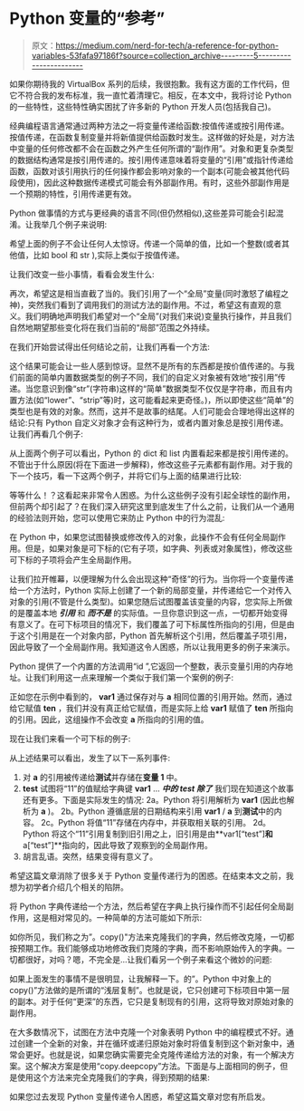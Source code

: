 # Python 变量的“参考”

> 原文：<https://medium.com/nerd-for-tech/a-reference-for-python-variables-53fafa97186f?source=collection_archive---------5----------------------->

如果你期待我的 VirtualBox 系列的后续，我很抱歉。我有这方面的工作代码，但它不符合我的发布标准，我一直忙着清理它。相反，在本文中，我将讨论 Python 的一些特性，这些特性确实困扰了许多新的 Python 开发人员(包括我自己)。

经典编程语言通常通过两种方法之一将变量传递给函数:按值传递或按引用传递。按值传递，在函数复制变量并将新值提供给函数时发生。这样做的好处是，对方法中变量的任何修改都不会在函数之外产生任何所谓的“副作用”。对象和更复杂类型的数据结构通常是按引用传递的。按引用传递意味着将变量的“引用”或指针传递给函数，函数对该引用执行的任何操作都会影响对象的一个副本(可能会被其他代码段使用)，因此这种数据传递模式可能会有外部副作用。有时，这些外部副作用是一个预期的特性，引用传递更有效。

Python 做事情的方式与更经典的语言不同(但仍然相似),这些差异可能会引起混淆。让我举几个例子来说明:

希望上面的例子不会让任何人太惊讶。传递一个简单的值，比如一个整数(或者其他值，比如 bool 和 str ),实际上类似于按值传递。

让我们改变一些小事情，看看会发生什么:

再次，希望这是相当直截了当的。我们引用了一个“全局”变量(同时激怒了编程之神)，突然我们看到了调用我们的测试方法的副作用。不过，希望这有直观的意义。我们明确地声明我们希望对一个“全局”(对我们来说)变量执行操作，并且我们自然地期望那些变化将在我们当前的“局部”范围之外持续。

在我们开始尝试得出任何结论之前，让我们再看一个方法:

这个结果可能会让一些人感到惊讶。显然不是所有的东西都是按价值传递的。与我们前面的简单内置数据类型的例子不同，我们的自定义对象被有效地“按引用”传递。当您意识到像“str”(字符串)这样的“简单”数据类型不仅仅是字符串，而且有内置方法(如“lower”、“strip”等)时，这可能看起来更奇怪。)，所以即使这些“简单”的类型也是有效的对象。然而，这并不是故事的结尾。人们可能会合理地得出这样的结论:只有 Python 自定义对象才会有这种行为，或者内置对象总是按引用传递。让我们再看几个例子:

从上面两个例子可以看出，Python 的 dict 和 list 内置看起来都是按引用传递的。不管出于什么原因(将在下面进一步解释)，修改这些子元素都有副作用。对于我的下一个技巧，看一下这两个例子，并将它们与上面的结果进行比较:

等等什么！？这看起来非常令人困惑。为什么这些例子没有引起全球性的副作用，但前两个却引起了？在我们深入研究这里到底发生了什么之前，让我们从一个通用的经验法则开始，您可以使用它来防止 Python 中的行为混乱:

在 Python 中，如果您试图替换或修改传入的对象，此操作不会有任何全局副作用。但是，如果对象是可下标的(它有子项，如字典、列表或对象属性)，修改这些可下标的子项将会产生全局副作用。

让我们拉开帷幕，以便理解为什么会出现这种“奇怪”的行为。当你将一个变量传递给一个方法时，Python 实际上创建了一个新的局部变量，并传递给它一个对传入对象的引用(不管是什么类型)。如果您随后试图覆盖该变量的内容，您实际上所做的是覆盖本地 ***引用*** 和 ***而不是*** 的实际值。一旦你意识到这一点，一切都开始变得有意义了。在可下标项目的情况下，我们覆盖了可下标属性所指向的引用，但是由于这个引用是在一个对象内部，Python 首先解析这个引用，然后覆盖子项引用，因此导致了一个全局副作用。我知道这令人困惑，所以让我用更多的例子来演示。

Python 提供了一个内置的方法调用“id ”,它返回一个整数，表示变量引用的内存地址。让我们利用这一点来理解一个类似于我们第一个案例的例子:

正如您在示例中看到的， **var1** 通过保存对与 **a** 相同位置的引用开始。然而，通过给它赋值 **ten** ，我们并没有真正给它赋值，而是实际上给 **var1** 赋值了 **ten** 所指向的引用。因此，这组操作不会改变 **a** 所指向的引用的值。

现在让我们来看一个可下标的例子:

从上述结果可以看出，发生了以下一系列事件:

1.  对 **a** 的引用被传递给**测试**并存储在**变量 1** 中。
2.  **test** 试图将“11”的值赋给字典键 **var1** … ***中的 **test** 除了*** 我们现在知道这个故事还有更多。下面是实际发生的情况:
    2a。Python 将引用解析为 **var1** (因此也解析为 **a** )。
    2b。Python 遵循底层的日期结构来引用 **var1** / **a** 到**测试**中的内容。
    2c。Python 将值“11”存储在内存中，并获取相关联的引用。
    2d。Python 将这个“11”引用复制到旧引用之上，旧引用是由**var1[“test”]**和**a[“test”]**指向的，因此导致了观察到的全局副作用。
3.  胡言乱语。突然，结果变得有意义了。

希望这篇文章消除了很多关于 Python 变量传递行为的困惑。在结束本文之前，我想为初学者介绍几个相关的陷阱。

将 Python 字典传递给一个方法，然后希望在字典上执行操作而不引起任何全局副作用，这是相对常见的。一种简单的方法可能如下所示:

如你所见，我们称之为”。copy()"方法来克隆我们的字典，然后修改克隆，一切都按预期工作。我们能够成功地修改我们克隆的字典，而不影响原始传入的字典。一切都很好，对吗？嗯，不完全是…让我们看另一个例子来看这个微妙的问题:

如果上面发生的事情不是很明显，让我解释一下。的”。Python 中对象上的 copy()”方法做的是所谓的“浅层复制”。也就是说，它只创建可下标项目中第一层的副本。对于任何“更深”的东西，它只是复制现有的引用，这将导致对原始对象的副作用。

在大多数情况下，试图在方法中克隆一个对象表明 Python 中的编程模式不好。通过创建一个全新的对象，并在循环或递归原始对象时将值复制到这个新对象中，通常会更好。也就是说，如果您确实需要完全克隆传递给方法的对象，有一个解决方案。这个解决方案是使用“copy.deepcopy”方法。下面是与上面相同的例子，但是使用这个方法来完全克隆我们的字典，得到预期的结果:

如果您过去发现 Python 变量传递令人困惑，希望这篇文章对您有所启发。